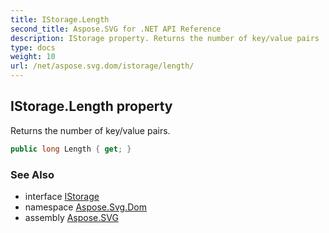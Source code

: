 ```yaml
---
title: IStorage.Length
second_title: Aspose.SVG for .NET API Reference
description: IStorage property. Returns the number of key/value pairs
type: docs
weight: 10
url: /net/aspose.svg.dom/istorage/length/
---
```

## IStorage.Length property

Returns the number of key/value pairs.

```csharp
public long Length { get; }
```

### See Also

* interface [IStorage](../)
* namespace [Aspose.Svg.Dom](../../../aspose.svg.dom/)
* assembly [Aspose.SVG](../../../)
